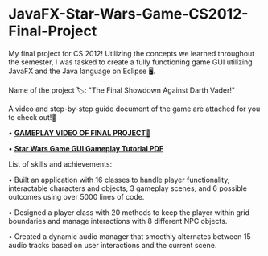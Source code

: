 # JavaFX-Star-Wars-Game-CS2012-Final-Project
My final project for CS 2012! Utilizing the concepts we learned throughout the semester, I was tasked to create a fully functioning game GUI utilizing JavaFX and the Java language on Eclipse 🖥️.

Name of the project 🏷️: "The Final Showdown Against Darth Vader!"

A video and step-by-step guide document of the game are attached for you to check out!📜

• [**GAMEPLAY VIDEO OF FINAL PROJECT🎥**](https://photos.onedrive.com/share/C6CD408D2923892F!31729?cid=C6CD408D2923892F&resId=C6CD408D2923892F!31729&authkey=!ANmNCDYQwxWEEew&ithint=video&e=M9ziKj) 

• [**Star Wars Game GUI Gameplay Tutorial PDF**](https://github.com/user-attachments/files/16719047/Star.Wars.Game.GUI.Gameplay.Tutorial.pdf)

List of skills and achievements:

• Built an application with 16 classes to handle player functionality, interactable characters and objects, 3 gameplay scenes, and 6 possible outcomes using over 5000 lines of code.

• Designed a player class with 20 methods to keep the player within grid boundaries and manage interactions with 8 different NPC objects.

• Created a dynamic audio manager that smoothly alternates between 15 audio tracks based on user interactions and the current scene.
